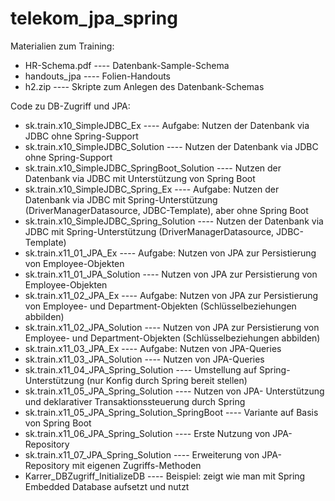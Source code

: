 # telekom_jpa_spring

Materialien zum Training:
- HR-Schema.pdf ----   Datenbank-Sample-Schema
- handouts_jpa ---- Folien-Handouts
- h2.zip ----     Skripte zum Anlegen des Datenbank-Schemas


Code zu DB-Zugriff und JPA:
- sk.train.x10_SimpleJDBC_Ex  ----  Aufgabe: Nutzen der Datenbank via JDBC ohne Spring-Support
- sk.train.x10_SimpleJDBC_Solution  ----  Nutzen der Datenbank via JDBC ohne Spring-Support
- sk.train.x10_SimpleJDBC_SpringBoot_Solution  ---- Nutzen der Datenbank via JDBC mit Unterstützung von Spring Boot
- sk.train.x10_SimpleJDBC_Spring_Ex   ----  Aufgabe: Nutzen der Datenbank via JDBC mit Spring-Unterstützung (DriverManagerDatasource, JDBC-Template), aber ohne Spring Boot
- sk.train.x10_SimpleJDBC_Spring_Solution  ---- Nutzen der Datenbank via JDBC mit Spring-Unterstützung (DriverManagerDatasource, JDBC-Template)
- sk.train.x11_01_JPA_Ex  ---- Aufgabe: Nutzen von JPA zur Persistierung von Employee-Objekten
- sk.train.x11_01_JPA_Solution   ----  Nutzen von JPA zur Persistierung von Employee-Objekten
- sk.train.x11_02_JPA_Ex ---- Aufgabe: Nutzen von JPA zur Persistierung von Employee- und Department-Objekten (Schlüsselbeziehungen abbilden)
- sk.train.x11_02_JPA_Solution ----  Nutzen von JPA zur Persistierung von Employee- und Department-Objekten (Schlüsselbeziehungen abbilden)
- sk.train.x11_03_JPA_Ex  ----  Aufgabe: Nutzen von JPA-Queries
- sk.train.x11_03_JPA_Solution  ----  Nutzen von JPA-Queries
- sk.train.x11_04_JPA_Spring_Solution  ----   Umstellung auf Spring-Unterstützung (nur Konfig durch Spring bereit stellen)
- sk.train.x11_05_JPA_Spring_Solution  ----   Nutzen von JPA- Unterstützung und deklarativer Transaktionssteuerung durch Spring
- sk.train.x11_05_JPA_Spring_Solution_SpringBoot  ----  Variante auf Basis von Spring Boot
- sk.train.x11_06_JPA_Spring_Solution   ----  Erste Nutzung von JPA-Repository
- sk.train.x11_07_JPA_Spring_Solution   ----  Erweiterung von JPA-Repository mit eigenen Zugriffs-Methoden
- Karrer_DBZugriff_InitializeDB   ----    Beispiel: zeigt wie man mit Spring Embedded Database aufsetzt und nutzt




